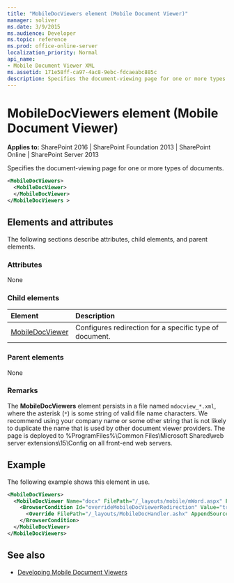 ```yaml
---
title: "MobileDocViewers element (Mobile Document Viewer)"
manager: soliver
ms.date: 3/9/2015
ms.audience: Developer
ms.topic: reference
ms.prod: office-online-server
localization_priority: Normal
api_name:
- Mobile Document Viewer XML
ms.assetid: 171e58ff-ca97-4ac8-9ebc-fdcaeabc885c
description: Specifies the document-viewing page for one or more types of documents.
---
```


# MobileDocViewers element (Mobile Document Viewer)

**Applies to:** SharePoint 2016 | SharePoint Foundation 2013 | SharePoint Online | SharePoint Server 2013
  
Specifies the document-viewing page for one or more types of documents. 
  
```XML
<MobileDocViewers>
  <MobileDocViewer>
  </MobileDocViewer>
</MobileDocViewers >
```

## Elements and attributes

The following sections describe attributes, child elements, and parent elements.

### Attributes

None
  
### Child elements

|**Element**|**Description**|
|:-----|:-----|
|[MobileDocViewer](mobiledocviewer-mobile-document-viewer.md) <br/> |Configures redirection for a specific type of document.  <br/> |
   
### Parent elements

None
  
### Remarks

The **MobileDocViewers** element persists in a file named `mdocview_*.xml`, where the asterisk (`*`) is some string of valid file name characters. We recommend using your company name or some other string that is not likely to duplicate the name that is used by other document viewer providers. The page is deployed to %ProgramFiles%\Common Files\Microsoft Shared\web server extensions\15\Config on all front-end web servers. 
  
## Example

The following example shows this element in use.
  
```XML
<MobileDocViewers>
  <MobileDocViewer Name="docx" FilePath="/_layouts/mobile/mWord.aspx" FeatureId="8DFAF93D-E23C-4471-9347-07368668DDAF" QueryId="doc" AppendSourceUrl="true" >
    <BrowserCondition Id="overrideMobileDocViewerRedirection" Value="true">
      <Override FilePath="/_layouts/MobileDocHandler.ashx" AppendSourceUrl="false" />
    </BrowserCondition>
  </MobileDocViewer>
</MobileDocViewers>

```

## See also

- [Developing Mobile Document Viewers](http://msdn.microsoft.com/library/acd5386d-7808-4fd8-843f-0a4ac9ddd6b0%28Office.15%29.aspx)

